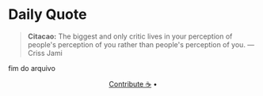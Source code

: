 # Daily Quote

> **Citacao:** The biggest and only critic lives in your perception of people's perception of you rather than people's perception of you. — Criss Jami

fim do arquivo

<watermark-footer>
<p align="center">
  <a href="https://github.com/ruisuan/ruisuan/blob/stable/contribute.md">Contribute ☕</a> •
</p>
</watermark-footer>